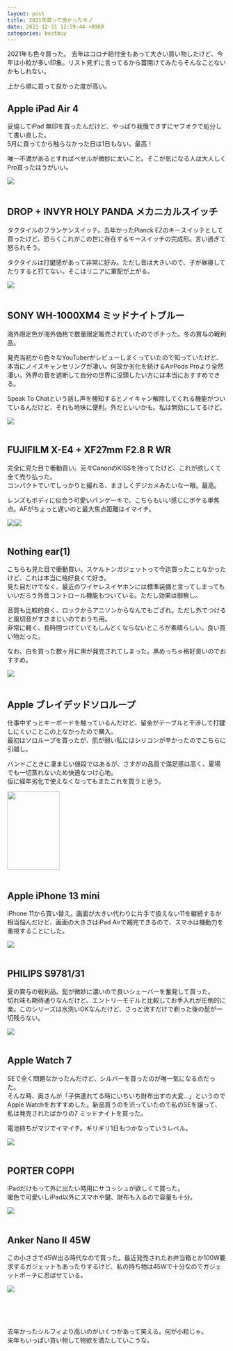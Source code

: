 ```yaml
---
layout: post
title: 2021年買って良かったモノ
date: 2021-12-31 12:59:44 +0900 
categories: bestbuy
---
```


2021年も色々買った。
去年はコロナ給付金もあって大きい買い物したけど、今年は小粒が多い印象。リスト見ずに言ってるから蓋開けてみたらそんなことないかもしれない。

上から順に買って良かった度が高い。

## Apple iPad Air 4

妥協してiPad 無印を買ったんだけど、やっぱり我慢できずにヤフオクで処分して書い直した。  
5月に買ってから触らなかった日は1日もない。最高！

唯一不満があるとすればベゼルが微妙に太いこと。そこが気になる人は大人しくPro買ったほうがいい。

<a href="https://www.amazon.co.jp/Apple-iPad-Air-10-9%E3%82%A4%E3%83%B3%E3%83%81-Wi-Fi-64GB/dp/B08J6JS8TD?__mk_ja_JP=%E3%82%AB%E3%82%BF%E3%82%AB%E3%83%8A&crid=3Q0NEA1P18U5P&keywords=ipad+air&qid=1640958934&sprefix=ipad+air%2Caps%2C280&sr=8-1-spons&psc=1&spLa=ZW5jcnlwdGVkUXVhbGlmaWVyPUFBVEVEMDFMNUhOVEYmZW5jcnlwdGVkSWQ9QTA1NTI5MzAyOVIySUdYMDJZREY5JmVuY3J5cHRlZEFkSWQ9QTgwNlVKU1BaMVcyRSZ3aWRnZXROYW1lPXNwX2F0ZiZhY3Rpb249Y2xpY2tSZWRpcmVjdCZkb05vdExvZ0NsaWNrPXRydWU%3D&linkCode=li1&tag=ryo14a-22&linkId=323c26a1ea95f83ceb9ab78d460d3c9c&language=ja_JP&ref_=as_li_ss_il" target="_blank"><img border="0" src="//ws-fe.amazon-adsystem.com/widgets/q?_encoding=UTF8&ASIN=B08J6JS8TD&Format=_SL110_&ID=AsinImage&MarketPlace=JP&ServiceVersion=20070822&WS=1&tag=ryo14a-22&language=ja_JP" ></a><img src="https://ir-jp.amazon-adsystem.com/e/ir?t=ryo14a-22&language=ja_JP&l=li1&o=9&a=B08J6JS8TD" width="1" height="1" border="0" alt="" style="border:none !important; margin:0px !important;" />
<br />
<br />


## DROP + INVYR HOLY PANDA メカニカルスイッチ

タクタイルのフランケンスイッチ。去年かったPlanck EZのキースイッチとして買ったけど、恐らくこれがこの世に存在するキースイッチの完成形。言い過ぎて怒られそう。

タクタイルは打鍵感があって非常に好み。ただし音は大きいので、子が昼寝してたりすると打てない。そこはリニアに軍配が上がる。

<a href="https://www.amazon.co.jp/Invyr-Panda-%E3%83%A1%E3%82%AB%E3%83%8B%E3%82%AB%E3%83%AB%E3%82%B9%E3%82%A4%E3%83%83%E3%83%81-%E3%83%97%E3%83%AC%E3%83%BC%E3%83%88%E3%83%9E%E3%82%A6%E3%83%B3%E3%83%88%E8%A7%A6%E8%A6%9A%E3%82%AD%E3%83%BC%E3%83%9C%E3%83%BC%E3%83%89%E3%82%B9%E3%82%A4%E3%83%83%E3%83%81-%E3%83%81%E3%82%A7%E3%83%AA%E3%83%BC%E3%82%B9%E3%82%BF%E3%82%A4%E3%83%AB/dp/B08HPMYG4T?__mk_ja_JP=%E3%82%AB%E3%82%BF%E3%82%AB%E3%83%8A&crid=36UU2FP08BESB&keywords=drop+holy+panda&qid=1640959026&sprefix=drop+holy+pan%2Caps%2C192&sr=8-1&linkCode=li1&tag=ryo14a-22&linkId=a37325dcaaa678af569f051eaff18f33&language=ja_JP&ref_=as_li_ss_il" target="_blank"><img border="0" src="//ws-fe.amazon-adsystem.com/widgets/q?_encoding=UTF8&ASIN=B08HPMYG4T&Format=_SL110_&ID=AsinImage&MarketPlace=JP&ServiceVersion=20070822&WS=1&tag=ryo14a-22&language=ja_JP" ></a><img src="https://ir-jp.amazon-adsystem.com/e/ir?t=ryo14a-22&language=ja_JP&l=li1&o=9&a=B08HPMYG4T" width="1" height="1" border="0" alt="" style="border:none !important; margin:0px !important;" />
<br />
<br />


## SONY WH-1000XM4 ミッドナイトブルー

海外限定色が海外価格で数量限定販売されていたのでポチった。冬の賞与の戦利品。  

発売当初から色々なYouTuberがレビューしまくっていたので知っていたけど、本当にノイズキャンセリングが凄い。何故か劣化を続けるAirPods Proより全然凄い。外界の音を遮断して自分の世界に没頭したい方には本当におすすめできる。

Speak To Chatという話し声を検知するとノイキャン解除してくれる機能がついているんだけど、それも地味に便利。外だといいかも。私は無効にしてるけど。

<a href="https://www.amazon.co.jp/%E3%82%BD%E3%83%8B%E3%83%BC-%E3%83%AF%E3%82%A4%E3%83%A4%E3%83%AC%E3%82%B9%E3%83%8E%E3%82%A4%E3%82%BA%E3%82%AD%E3%83%A3%E3%83%B3%E3%82%BB%E3%83%AA%E3%83%B3%E3%82%B0%E3%83%98%E3%83%83%E3%83%89%E3%83%9B%E3%83%B3-WH-1000XM4-Bluetooth-%E6%9C%80%E5%A4%A730%E6%99%82%E9%96%93%E9%80%A3%E7%B6%9A%E5%86%8D%E7%94%9F/dp/B09LYR6BSN?keywords=sony+wh-1000xm4&qid=1640959065&sprefix=sony+%2Caps%2C228&sr=8-4&linkCode=li1&tag=ryo14a-22&linkId=91068d9a8277971ab2619d3e3c882b9c&language=ja_JP&ref_=as_li_ss_il" target="_blank"><img border="0" src="//ws-fe.amazon-adsystem.com/widgets/q?_encoding=UTF8&ASIN=B09LYR6BSN&Format=_SL110_&ID=AsinImage&MarketPlace=JP&ServiceVersion=20070822&WS=1&tag=ryo14a-22&language=ja_JP" ></a><img src="https://ir-jp.amazon-adsystem.com/e/ir?t=ryo14a-22&language=ja_JP&l=li1&o=9&a=B09LYR6BSN" width="1" height="1" border="0" alt="" style="border:none !important; margin:0px !important;" />
<br />
<br />


## FUJIFILM X-E4 + XF27mm F2.8 R WR

完全に見た目で衝動買い。元々CanonのKISSを持ってたけど、これが欲しくて全て売り払った。  
コンパクトでいてしっかりと撮れる、まさしくデジカメみたいな一眼。最高。

レンズもボディに似合う可愛いパンケーキで、こちらもいい感じにボケる単焦点。AFがちょっと遅いのと最大焦点距離はイマイチ。

<a href="https://www.amazon.co.jp/%E5%AF%8C%E5%A3%AB%E3%83%95%E3%82%A4%E3%83%AB%E3%83%A0-%E3%83%9F%E3%83%A9%E3%83%BC%E3%83%AC%E3%82%B9%E3%83%87%E3%82%B8%E3%82%BF%E3%83%AB%E3%82%AB%E3%83%A1%E3%83%A9-FUJIFILM-XC15-45-X-E4LK-1545-S/dp/B08VF2B8TM?__mk_ja_JP=%E3%82%AB%E3%82%BF%E3%82%AB%E3%83%8A&crid=QPCXSMP1FGBG&keywords=fujifilm%2Bx-e4&qid=1640959101&sprefix=fujifilm%2Bx-e%2Caps%2C191&sr=8-3&th=1&linkCode=li1&tag=ryo14a-22&linkId=77ab3ddfc86a8b9a8210284900fdbdb8&language=ja_JP&ref_=as_li_ss_il" target="_blank"><img border="0" src="//ws-fe.amazon-adsystem.com/widgets/q?_encoding=UTF8&ASIN=B08VF2B8TM&Format=_SL110_&ID=AsinImage&MarketPlace=JP&ServiceVersion=20070822&WS=1&tag=ryo14a-22&language=ja_JP" ></a><img src="https://ir-jp.amazon-adsystem.com/e/ir?t=ryo14a-22&language=ja_JP&l=li1&o=9&a=B08VF2B8TM" width="1" height="1" border="0" alt="" style="border:none !important; margin:0px !important;" /><a href="https://www.amazon.co.jp/%E5%AF%8C%E5%A3%AB%E3%83%95%E3%82%A4%E3%83%AB%E3%83%A0-%E3%83%95%E3%82%B8%E3%83%8E%E3%83%B3%E3%83%AC%E3%83%B3%E3%82%BA-%E5%8D%98%E7%84%A6%E7%82%B9%E3%83%AC%E3%83%B3%E3%82%BA-XF27mmF2-8-%E3%83%96%E3%83%A9%E3%83%83%E3%82%AF/dp/B08TRKK9ST?__mk_ja_JP=%E3%82%AB%E3%82%BF%E3%82%AB%E3%83%8A&crid=3G6DSKUJ55CHS&keywords=fujifilm+xf+28&qid=1640959138&sprefix=fujifilm+xf28%2Caps%2C203&sr=8-3&linkCode=li1&tag=ryo14a-22&linkId=7faef1ad7aa0d865ddadeb91bf91d482&language=ja_JP&ref_=as_li_ss_il" target="_blank"><img border="0" src="//ws-fe.amazon-adsystem.com/widgets/q?_encoding=UTF8&ASIN=B08TRKK9ST&Format=_SL110_&ID=AsinImage&MarketPlace=JP&ServiceVersion=20070822&WS=1&tag=ryo14a-22&language=ja_JP" ></a><img src="https://ir-jp.amazon-adsystem.com/e/ir?t=ryo14a-22&language=ja_JP&l=li1&o=9&a=B08TRKK9ST" width="1" height="1" border="0" alt="" style="border:none !important; margin:0px !important;" />
<br />
<br />


## Nothing ear(1)

こちらも見た目で衝動買い。スケルトンガジェットって今迄買ったことなかったけど、これは本当に格好良くて好き。  
見た目だけでなく、最近のワイヤレスイヤホンには標準装備と言ってしまってもいいだろう外音コントロール機能もついている。ただし効果は御察し。

音質も比較的良く、ロックからアニソンからなんでもござれ。ただし外でつけると風切音がすさまじいのでおうち用。  
非常に軽く、長時間つけていてもしんどくならないところが素晴らしい。良い買い物だった。

なお、白を買った数ヶ月に黒が発売されてしまった。黒めっちゃ格好良いのでおすすめ。

<a href="https://www.amazon.co.jp/dp/B09GK88FWS?_encoding=UTF8&psc=1&linkCode=li1&tag=ryo14a-22&linkId=947fdbfe1d7f4c996ba11e461facfe28&language=ja_JP&ref_=as_li_ss_il" target="_blank"><img border="0" src="//ws-fe.amazon-adsystem.com/widgets/q?_encoding=UTF8&ASIN=B09GK88FWS&Format=_SL110_&ID=AsinImage&MarketPlace=JP&ServiceVersion=20070822&WS=1&tag=ryo14a-22&language=ja_JP" ></a><img src="https://ir-jp.amazon-adsystem.com/e/ir?t=ryo14a-22&language=ja_JP&l=li1&o=9&a=B09GK88FWS" width="1" height="1" border="0" alt="" style="border:none !important; margin:0px !important;" />
<br />
<br />


## Apple ブレイデッドソロループ

仕事中ずっとキーボードを触っているんだけど、留金がテーブルと干渉して打鍵しにくいことこの上なかったので購入。  
最初はソロループを買ったが、肌が弱い私にはシリコンが辛かったのでこちらに引越し。

バンドごときに凄まじい値段ではあるが、さすがの品質で満足感は高く、夏場でも一切蒸れないため快適なつけ心地。  
仮に経年劣化で使えなくなってもまたこれを買うと思う。


<img src="https://store.storeimages.cdn-apple.com/8567/as-images.apple.com/is/grid-braided-loop-abyss-blue-s7?wid=540&hei=662&fmt=jpeg&qlt=80&.v=1630515357000" style="width:120px;height:180px;">
<br />
<br />


## Apple iPhone 13 mini

iPhone 11から買い替え。画面が大きい代わりに片手で扱えない11を継続するか相当悩んだけど、画面の大きさはiPad Airで補完できるので、スマホは機動力を重視することにした。

<a href="https://www.amazon.co.jp/Apple-iPhone-13-mini-128GB/dp/B09M5VPW44?__mk_ja_JP=%E3%82%AB%E3%82%BF%E3%82%AB%E3%83%8A&crid=3M0EZEO51EEVM&keywords=iphone%2Bmini%2B13&qid=1640959202&s=electronics&sprefix=iphone%2Bmini%2B%2Celectronics%2C189&sr=1-4&th=1&linkCode=li1&tag=ryo14a-22&linkId=4e17395dcd47e50b90b4f24686fa0510&language=ja_JP&ref_=as_li_ss_il" target="_blank"><img border="0" src="//ws-fe.amazon-adsystem.com/widgets/q?_encoding=UTF8&ASIN=B09M5VPW44&Format=_SL110_&ID=AsinImage&MarketPlace=JP&ServiceVersion=20070822&WS=1&tag=ryo14a-22&language=ja_JP" ></a><img src="https://ir-jp.amazon-adsystem.com/e/ir?t=ryo14a-22&language=ja_JP&l=li1&o=9&a=B09M5VPW44" width="1" height="1" border="0" alt="" style="border:none !important; margin:0px !important;" />
<br />
<br />


## PHILIPS S9781/31

夏の賞与の戦利品。髭が微妙に濃いので良いシェーバーを奮発して買った。  
切れ味も期待通りなんだけど、エントリーモデルと比較してお手入れが圧倒的に楽。このシリーズは水洗いOKなんだけど、さっと流すだけで剃った後の髭が一切残らない。

<a href="https://www.amazon.co.jp/%E3%83%95%E3%82%A3%E3%83%AA%E3%83%83%E3%83%97%E3%82%B9-9000%E3%82%B7%E3%83%AA%E3%83%BC%E3%82%BA-%E9%9B%BB%E6%B0%97%E3%82%B7%E3%82%A7%E3%83%BC%E3%83%90%E3%83%BC-%E3%83%88%E3%83%AA%E3%83%9E%E3%83%BC%E3%83%BB%E6%B4%97%E9%A1%94%E3%83%96%E3%83%A9%E3%82%B7%E3%83%BB%E6%B4%97%E6%B5%84%E5%85%85%E9%9B%BB%E5%99%A8%E4%BB%98-S9732A-33/dp/B07HMLVR2F?__mk_ja_JP=%E3%82%AB%E3%82%BF%E3%82%AB%E3%83%8A&crid=2PK9BSGQ0FR85&keywords=philips+s978131&qid=1640959245&s=electronics&sprefix=philips+s9781%2Celectronics%2C202&sr=1-4&linkCode=li1&tag=ryo14a-22&linkId=708c0e35e4bb460bdbfdadca8c5feea3&language=ja_JP&ref_=as_li_ss_il" target="_blank"><img border="0" src="//ws-fe.amazon-adsystem.com/widgets/q?_encoding=UTF8&ASIN=B07HMLVR2F&Format=_SL110_&ID=AsinImage&MarketPlace=JP&ServiceVersion=20070822&WS=1&tag=ryo14a-22&language=ja_JP" ></a><img src="https://ir-jp.amazon-adsystem.com/e/ir?t=ryo14a-22&language=ja_JP&l=li1&o=9&a=B07HMLVR2F" width="1" height="1" border="0" alt="" style="border:none !important; margin:0px !important;" />
<br />
<br />


## Apple Watch 7

SEで全く問題なかったんだけど、シルバーを買ったのが唯一気になる点だった。  
そんな時、奥さんが「子供連れてる時にいちいち財布出すの大変…」というのでApple Watchをおすすめした。新品買うのを渋っていたので私のSEを譲って、私は発売されたばかりの7 ミッドナイトを買った。

電池持ちがマジでイマイチ。ギリギリ1日もつかなっていうレベル。

<a href="https://www.amazon.co.jp/Apple-Watch-7%EF%BC%88GPS%E3%83%A2%E3%83%87%E3%83%AB%EF%BC%89-45mm%E3%83%9F%E3%83%83%E3%83%89%E3%83%8A%E3%82%A4%E3%83%88%E3%82%A2%E3%83%AB%E3%83%9F%E3%83%8B%E3%82%A6%E3%83%A0%E3%82%B1%E3%83%BC%E3%82%B9%E3%81%A8%E3%83%9F%E3%83%83%E3%83%89%E3%83%8A%E3%82%A4%E3%83%88%E3%82%B9%E3%83%9D%E3%83%BC%E3%83%84%E3%83%90%E3%83%B3%E3%83%89-%E3%83%AC%E3%82%AE%E3%83%A5%E3%83%A9%E3%83%BC/dp/B09HFF1L5R?__mk_ja_JP=%E3%82%AB%E3%82%BF%E3%82%AB%E3%83%8A&crid=3TSCKC25XOJLB&keywords=apple%2Bwatch%2B7&qid=1640959293&sprefix=apple%2Bwatch%2B7%2Caps%2C190&sr=8-1&th=1&linkCode=li1&tag=ryo14a-22&linkId=db98cb2c72397f689d520fbd134f9e87&language=ja_JP&ref_=as_li_ss_il" target="_blank"><img border="0" src="//ws-fe.amazon-adsystem.com/widgets/q?_encoding=UTF8&ASIN=B09HFF1L5R&Format=_SL110_&ID=AsinImage&MarketPlace=JP&ServiceVersion=20070822&WS=1&tag=ryo14a-22&language=ja_JP" ></a><img src="https://ir-jp.amazon-adsystem.com/e/ir?t=ryo14a-22&language=ja_JP&l=li1&o=9&a=B09HFF1L5R" width="1" height="1" border="0" alt="" style="border:none !important; margin:0px !important;" />
<br />
<br />


## PORTER COPPI

iPadだけもって外に出たい時用にサコッシュが欲しくて買った。  
暖色で可愛いしiPad以外にスマホや鍵、財布も入るので容量も十分。

<a href="https://www.amazon.co.jp/dp/B008CM2WLI?_encoding=UTF8&psc=1&linkCode=li1&tag=ryo14a-22&linkId=cd48e46890953044228d91ad7d5b39ee&language=ja_JP&ref_=as_li_ss_il" target="_blank"><img border="0" src="//ws-fe.amazon-adsystem.com/widgets/q?_encoding=UTF8&ASIN=B008CM2WLI&Format=_SL110_&ID=AsinImage&MarketPlace=JP&ServiceVersion=20070822&WS=1&tag=ryo14a-22&language=ja_JP" ></a><img src="https://ir-jp.amazon-adsystem.com/e/ir?t=ryo14a-22&language=ja_JP&l=li1&o=9&a=B008CM2WLI" width="1" height="1" border="0" alt="" style="border:none !important; margin:0px !important;" />
<br />
<br />


## Anker Nano Ⅱ 45W

この小ささで45W出る時代なので買った。最近発売されたお弁当箱とか100W要求するガジェットもあったりするけど、私の持ち物は45Wで十分なのでガジェットポーチに忍ばせている。

<a href="https://www.amazon.co.jp/Anker-%E3%80%90%E7%8B%AC%E8%87%AA%E6%8A%80%E8%A1%93Anker-PSE%E6%8A%80%E8%A1%93%E5%9F%BA%E6%BA%96%E9%81%A9%E5%90%88-%E6%8A%98%E3%82%8A%E3%81%9F%E3%81%9F%E3%81%BF%E5%BC%8F%E3%83%97%E3%83%A9%E3%82%B0%E3%80%91MacBook-PD%E5%AF%BE%E5%BF%9CWindows/dp/B08X1M3JN9?keywords=anker+nano2+45w&qid=1640959403&sr=8-3&linkCode=li1&tag=ryo14a-22&linkId=9508c62e0eb03a90ac21c50d04a7df1c&language=ja_JP&ref_=as_li_ss_il" target="_blank"><img border="0" src="//ws-fe.amazon-adsystem.com/widgets/q?_encoding=UTF8&ASIN=B08X1M3JN9&Format=_SL110_&ID=AsinImage&MarketPlace=JP&ServiceVersion=20070822&WS=1&tag=ryo14a-22&language=ja_JP" ></a><img src="https://ir-jp.amazon-adsystem.com/e/ir?t=ryo14a-22&language=ja_JP&l=li1&o=9&a=B08X1M3JN9" width="1" height="1" border="0" alt="" style="border:none !important; margin:0px !important;" />


<br />
<br />
<br />

去年かったシルフィより高いのがいくつかあって笑える。何が小粒じゃ。  
来年もいっぱい買い物して物欲を満たしていこうな。
